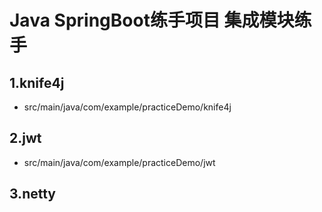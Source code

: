 # Java SpringBoot练手项目 集成模块练手



## 1.knife4j

- src/main/java/com/example/practiceDemo/knife4j

## 2.jwt
- src/main/java/com/example/practiceDemo/jwt

## 3.netty
